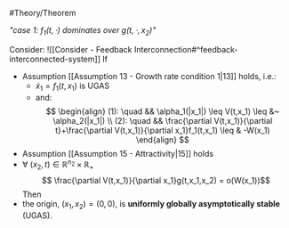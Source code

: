 #Theory/Theorem

*"case 1: $f_1(t,\cdot)$ dominates over $g(t,\cdot,x_2)$"*

Consider: ![[Consider - Feedback Interconnection#^feedback-interconnected-system]]
If 
- Assumption [[Assumption 13 - Growth rate condition 1|13]] holds, i.e.:
	- $\dot{x}_1 = f_1(t,x_1)$ is UGAS
	- and:$$
\begin{align}
(1): \quad && \alpha_1(|x_1|) \leq V(t,x_1) \leq &~ \alpha_2(|x_1|) \\
(2): \quad && \frac{\partial V(t,x_1)}{\partial t}+\frac{\partial V(t,x_1)}{\partial x_1}f_1(t,x_1) \leq & -W(x_1)
\end{align}
$$
- Assumption [[Assumption 15 - Attractivity|15]] holds
- $\forall~(x_2,t)\in\mathbb{R}^{n_2}\times\mathbb{R}_+$ 
	$$ \frac{\partial V(t,x_1)}{\partial x_1}g(t,x_1,x_2) = o(W(x_1))$$
Then
- the origin, $(x_1,x_2)=(0,0)$, is **uniformly globally asymptotically stable** (UGAS).

